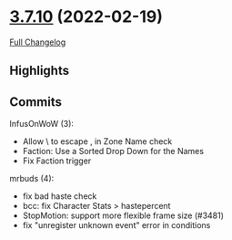 # [3.7.10](https://github.com/WeakAuras/WeakAuras2/tree/3.7.10) (2022-02-19)

[Full Changelog](https://github.com/WeakAuras/WeakAuras2/compare/3.7.9...3.7.10)

## Highlights

  

## Commits

InfusOnWoW (3):

- Allow \ to escape , in Zone Name check
- Faction: Use a Sorted Drop Down for the Names
- Fix Faction trigger

mrbuds (4):

- fix bad haste check
- bcc: fix Character Stats > hastepercent
- StopMotion: support more flexible frame size (#3481)
- fix "unregister unknown event" error in conditions

